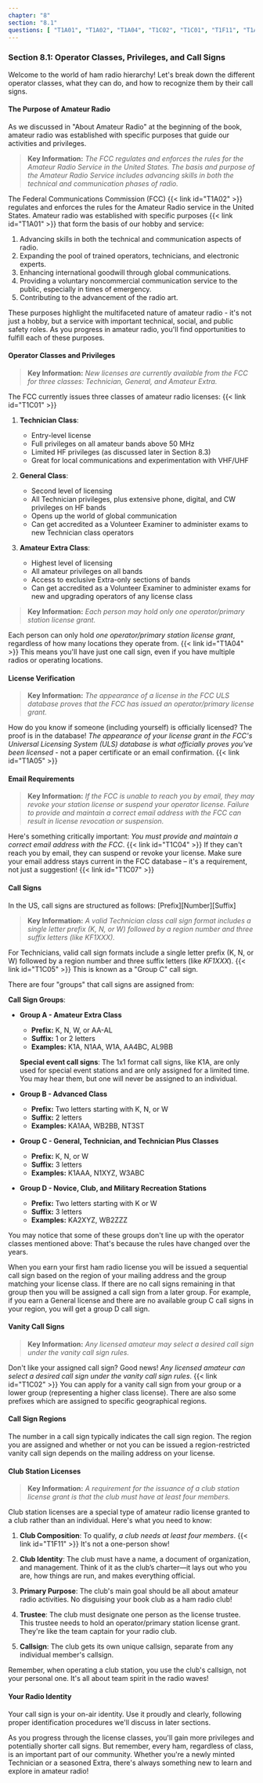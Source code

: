 ```yaml
---
chapter: "8"
section: "8.1"
questions: [ "T1A01", "T1A02", "T1A04", "T1C02", "T1C01", "T1F11", "T1A05", "T1C05", "T1C04", "T1C07" ]
---
```


### Section 8.1: Operator Classes, Privileges, and Call Signs

Welcome to the world of ham radio hierarchy! Let's break down the different operator classes, what they can do, and how to recognize them by their call signs.

#### The Purpose of Amateur Radio

As we discussed in "About Amateur Radio" at the beginning of the book, amateur radio was established with specific purposes that guide our activities and privileges.

> **Key Information:** *The FCC regulates and enforces the rules for the Amateur Radio Service in the United States. The basis and purpose of the Amateur Radio Service includes advancing skills in both the technical and communication phases of radio.*

The Federal Communications Commission (FCC) {{< link id="T1A02" >}} regulates and enforces the rules for the Amateur Radio service in the United States. Amateur radio was established with specific purposes {{< link id="T1A01" >}} that form the basis of our hobby and service:

1. Advancing skills in both the technical and communication aspects of radio.
2. Expanding the pool of trained operators, technicians, and electronic experts.
3. Enhancing international goodwill through global communications.
4. Providing a voluntary noncommercial communication service to the public, especially in times of emergency.
5. Contributing to the advancement of the radio art.

These purposes highlight the multifaceted nature of amateur radio - it's not just a hobby, but a service with important technical, social, and public safety roles. As you progress in amateur radio, you'll find opportunities to fulfill each of these purposes.

#### Operator Classes and Privileges

> **Key Information:** *New licenses are currently available from the FCC for three classes: Technician, General, and Amateur Extra.*

The FCC currently issues three classes of amateur radio licenses: {{< link id="T1C01" >}}

1. **Technician Class**:
   - Entry-level license
   - Full privileges on all amateur bands above 50 MHz
   - Limited HF privileges (as discussed later in Section 8.3)
   - Great for local communications and experimentation with VHF/UHF

2. **General Class**:
   - Second level of licensing
   - All Technician privileges, plus extensive phone, digital, and CW privileges on HF bands
   - Opens up the world of global communication
   - Can get accredited as a Volunteer Examiner to administer exams to new Technician class operators

3. **Amateur Extra Class**:
   - Highest level of licensing
   - All amateur privileges on all bands
   - Access to exclusive Extra-only sections of bands
   - Can get accredited as a Volunteer Examiner to administer exams for new and upgrading operators of any license class

> **Key Information:** *Each person may hold only one operator/primary station license grant.*

Each person can only hold *one operator/primary station license grant*, regardless of how many locations they operate from. {{< link id="T1A04" >}} This means you'll have just one call sign, even if you have multiple radios or operating locations.

#### License Verification

> **Key Information:** *The appearance of a license in the FCC ULS database proves that the FCC has issued an operator/primary license grant.*

How do you know if someone (including yourself) is officially licensed? The proof is in the database! *The appearance of your license grant in the FCC's Universal Licensing System (ULS) database is what officially proves you've been licensed* - not a paper certificate or an email confirmation. {{< link id="T1A05" >}}

#### Email Requirements

> **Key Information:** *If the FCC is unable to reach you by email, they may revoke your station license or suspend your operator license. Failure to provide and maintain a correct email address with the FCC can result in license revocation or suspension.*

Here's something critically important: *You must provide and maintain a correct email address with the FCC*. {{< link id="T1C04" >}} If they can't reach you by email, they can suspend or revoke your license. Make sure your email address stays current in the FCC database – it's a requirement, not just a suggestion! {{< link id="T1C07" >}}

#### Call Signs

In the US, call signs are structured as follows: [Prefix][Number][Suffix]

> **Key Information:** *A valid Technician class call sign format includes a single letter prefix (K, N, or W) followed by a region number and three suffix letters (like KF1XXX).*

For Technicians, valid call sign formats include a single letter prefix (K, N, or W) followed by a region number and three suffix letters (like *KF1XXX*). {{< link id="T1C05" >}} This is known as a "Group C" call sign.

There are four "groups" that call signs are assigned from:

**Call Sign Groups**:

* **Group A - Amateur Extra Class**
   - **Prefix:** K, N, W, or AA-AL
   - **Suffix:** 1 or 2 letters
   - **Examples:** K1A, N1AA, W1A, AA4BC, AL9BB

   **Special event call signs**: The 1x1 format call signs, like K1A, are only used for special event stations and are only assigned for a limited time. You may hear them, but one will never be assigned to an individual.

* **Group B - Advanced Class**
   - **Prefix:** Two letters starting with K, N, or W
   - **Suffix:** 2 letters
   - **Examples:** KA1AA, WB2BB, NT3ST

* **Group C - General, Technician, and Technician Plus Classes**
   - **Prefix:** K, N, or W
   - **Suffix:** 3 letters
   - **Examples:** K1AAA, N1XYZ, W3ABC

* **Group D - Novice, Club, and Military Recreation Stations**
   - **Prefix:** Two letters starting with K or W
   - **Suffix:** 3 letters
   - **Examples:** KA2XYZ, WB2ZZZ

You may notice that some of these groups don't line up with the operator classes mentioned above: That's because the rules have changed over the years.

When you earn your first ham radio license you will be issued a sequential call sign based on the region of your mailing address and the group matching your license class. If there are no call signs remaining in that group then you will be assigned a call sign from a later group. For example, if you earn a General license and there are no available group C call signs in your region, you will get a group D call sign.

#### Vanity Call Signs

> **Key Information:** *Any licensed amateur may select a desired call sign under the vanity call sign rules.*

Don't like your assigned call sign? Good news! *Any licensed amateur can select a desired call sign under the vanity call sign rules*. {{< link id="T1C02" >}} You can apply for a vanity call sign from your group or a lower group (representing a higher class license). There are also some prefixes which are assigned to specific geographical regions.

#### Call Sign Regions

The number in a call sign typically indicates the call sign region. The region you are assigned and whether or not you can be issued a region-restricted vanity call sign depends on the mailing address on your license.

#### Club Station Licenses

> **Key Information:** *A requirement for the issuance of a club station license grant is that the club must have at least four members.*

Club station licenses are a special type of amateur radio license granted to a club rather than an individual. Here's what you need to know:

1. **Club Composition**: To qualify, *a club needs at least four members*. {{< link id="T1F11" >}} It's not a one-person show!

2. **Club Identity**: The club must have a name, a document of organization, and management. Think of it as the club’s charter—it lays out who you are, how things are run, and makes everything official.

3. **Primary Purpose**: The club's main goal should be all about amateur radio activities. No disguising your book club as a ham radio club!

4. **Trustee**: The club must designate one person as the license trustee. This trustee needs to hold an operator/primary station license grant. They're like the team captain for your radio club.

5. **Callsign**: The club gets its own unique callsign, separate from any individual member's callsign.

Remember, when operating a club station, you use the club's callsign, not your personal one. It's all about team spirit in the radio waves!

#### Your Radio Identity

Your call sign is your on-air identity. Use it proudly and clearly, following proper identification procedures we'll discuss in later sections.

As you progress through the license classes, you'll gain more privileges and potentially shorter call signs. But remember, every ham, regardless of class, is an important part of our community. Whether you're a newly minted Technician or a seasoned Extra, there's always something new to learn and explore in amateur radio!
